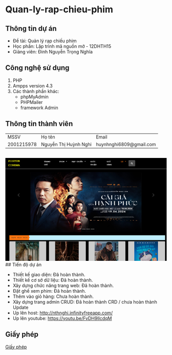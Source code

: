 # Quan-ly-rap-chieu-phim

## Thông tin dự án

- Đề tài: Quản lý rạp chiếu phim
- Học phần: Lập trình mã nguồn mở - 12DHTH15
- Giảng viên: Đinh Nguyễn Trọng Nghĩa

## Công nghệ sử dụng

1. PHP 
2. Ampps version 4.3
3. Các thành phần khác:
    - phpMyAdmin
    - PHPMailer
    - framework Admin

## Thông tin thành viên
<table>
    <tr>
        <td>MSSV</td>
        <td>Họ tên</td>
        <td>Email</td>
    </tr>
    <tr>
        <td>2001215978</td>
        <td>Nguyễn Thị Huỳnh Nghi</td>
        <td>huynhnghi6809@gmail.com</td>
    </tr>
</table>

## 
<img src="trangchu.jpg">
## Tiến độ dự án

- Thiết kế giao diện: Đã hoàn thành.
- Thiết kế cơ sở dữ liệu: Đã hoàn thành.
- Xây dựng chức năng trang web: Đã hoàn thành.
- Đặt ghế xem phim: Đã hoàn thành.
- Thêm vào giỏ hàng: Chưa hoàn thành.
- Xây dựng trang admin CRUD: Đã hoàn thành CRD / chưa hoàn thành Update
- Up lên host: <a href="http://nthnghi.infinityfreeapp.com/">http://nthnghi.infinityfreeapp.com/</a>
- Up lên youtube: <a href="https://youtu.be/FvDH9lIcdqM">https://youtu.be/FvDH9lIcdqM</a>
## Giấy phép

<a href="https://github.com/Huynhnghi/PistonCinema.git">Giấy phép</a>
